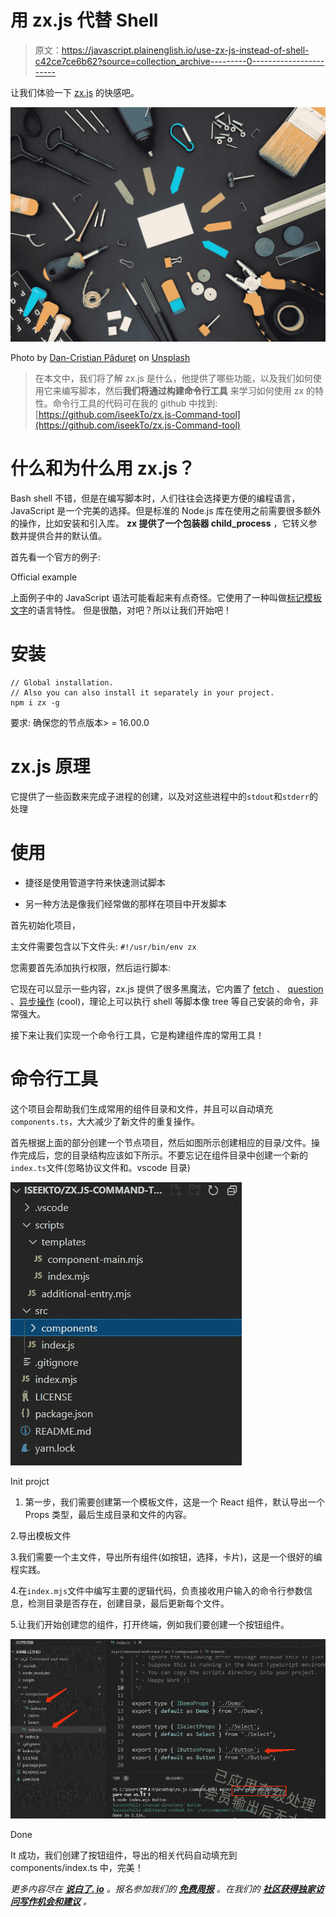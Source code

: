 # 用 zx.js 代替 Shell

> 原文：<https://javascript.plainenglish.io/use-zx-js-instead-of-shell-c42ce7ce6b62?source=collection_archive---------0----------------------->

让我们体验一下 [zx.js](https://github.com/google/zx) 的快感吧。

![](img/ea7f8f6347744c83d005567dce04f3ce.png)

Photo by [Dan-Cristian Pădureț](https://unsplash.com/@dancristianp?utm_source=medium&utm_medium=referral) on [Unsplash](https://unsplash.com?utm_source=medium&utm_medium=referral)

> 在本文中，我们将了解 zx.js 是什么，他提供了哪些功能，以及我们如何使用它来编写脚本，然后**我们将通过构建命令行工具** 来学习如何使用 zx 的特性。命令行工具的代码可在我的 github 中找到:[https://github.com/iseekTo/zx.js-Command-tool](https://github.com/iseekTo/zx.js-Command-tool)

# 什么和为什么用 zx.js？

Bash shell 不错，但是在编写脚本时，人们往往会选择更方便的编程语言，JavaScript 是一个完美的选择。但是标准的 Node.js 库在使用之前需要很多额外的操作，比如安装和引入库。 **zx 提供了一个包装器 child_process** ，它转义参数并提供合并的默认值。

首先看一个官方的例子:

Official example

上面例子中的 JavaScript 语法可能看起来有点奇怪。它使用了一种叫做[标记模板文字](https://developer.mozilla.org/en-US/docs/Web/JavaScript/Reference/Template_literals)的语言特性。
但是很酷，对吧？所以让我们开始吧！

# 安装

```
// Global installation.
// Also you can also install it separately in your project.
npm i zx -g
```

要求:
确保您的节点版本> = 16.00.0

# zx.js 原理

它提供了一些函数来完成子进程的创建，以及对这些进程中的`stdout`和`stderr`的处理

# 使用

*   捷径是使用管道字符来快速测试脚本

*   另一种方法是像我们经常做的那样在项目中开发脚本

首先初始化项目，

主文件需要包含以下文件头:
`#!/usr/bin/env zx`

您需要首先添加执行权限，然后运行脚本:

它现在可以显示一些内容，zx.js 提供了很多黑魔法，它内置了 [fetch](https://github.com/google/zx#fetch) 、 [question](https://github.com/google/zx#question) 、[异步操作](https://github.com/google/zx#sleep) (cool)，理论上可以执行 shell 等脚本像 tree 等自己安装的命令，非常强大。

接下来让我们实现一个命令行工具，它是构建组件库的常用工具！

# 命令行工具

这个项目会帮助我们生成常用的组件目录和文件，并且可以自动填充`components.ts`，大大减少了新文件的重复操作。

首先根据上面的部分创建一个节点项目，然后如图所示创建相应的目录/文件。操作完成后，您的目录结构应该如下所示。不要忘记在组件目录中创建一个新的`index.ts`文件(忽略协议文件和。vscode 目录)

![](img/70df49431c42bc4e4f4f7c33c105c0d8.png)

Init projct

1.  第一步，我们需要创建第一个模板文件，这是一个 React 组件，默认导出一个 Props 类型，最后生成目录和文件的内容。

2.导出模板文件

3.我们需要一个主文件，导出所有组件(如按钮，选择，卡片)，这是一个很好的编程实践。

4.在`index.mjs`文件中编写主要的逻辑代码，负责接收用户输入的命令行参数信息，检测目录是否存在，创建目录，最后更新每个文件。

5.让我们开始创建您的组件，打开终端，例如我们要创建一个按钮组件。

![](img/440392c26535b9db8be06aed40dc47c0.png)

Done

It 成功，我们创建了按钮组件，导出的相关代码自动填充到 components/index.ts 中，完美！

*更多内容尽在* [***说白了. io***](http://plainenglish.io/) *。报名参加我们的* [***免费周报***](http://newsletter.plainenglish.io/) *。在我们的* [***社区获得独家访问写作机会和建议***](https://discord.gg/GtDtUAvyhW) *。*